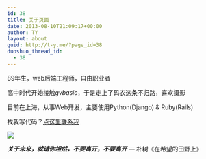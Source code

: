 ```yaml
---
id: 38
title: 关于页面
date: 2013-08-10T21:09:17+00:00
author: TY
layout: about
guid: http://t-y.me/?page_id=38
duoshuo_thread_id:
  - 38
---
```

89年生，web后端工程师，自由职业者

高中时代开始接触*gvbasic*，于是走上了码农这条不归路，喜欢摄影

目前在上海，从事Web开发，主要使用Python(Django) & Ruby(Rails) 

找我写代码？[点这里联系我](/contact)


![](http://tyblog.qiniudn.com/16-8-13/48373848.jpg?imageMogr2/thumbnail/600x)


_**关于未来，就请你坦然，不要离开，不要离开**_ &#8212; 朴树《在希望的田野上》 


<audio src="http://t-y.me/wp-content/uploads/2013/08/在希望的田野上.mp3"></audio>
